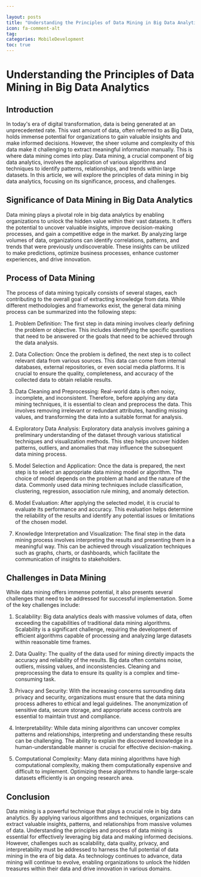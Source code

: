 ```yaml
---

layout: posts
title: "Understanding the Principles of Data Mining in Big Data Analytics"
icon: fa-comment-alt
tag:      
categories: MobileDevelopment
toc: true
---
```




# Understanding the Principles of Data Mining in Big Data Analytics

## Introduction

In today's era of digital transformation, data is being generated at an unprecedented rate. This vast amount of data, often referred to as Big Data, holds immense potential for organizations to gain valuable insights and make informed decisions. However, the sheer volume and complexity of this data make it challenging to extract meaningful information manually. This is where data mining comes into play. Data mining, a crucial component of big data analytics, involves the application of various algorithms and techniques to identify patterns, relationships, and trends within large datasets. In this article, we will explore the principles of data mining in big data analytics, focusing on its significance, process, and challenges.

## Significance of Data Mining in Big Data Analytics

Data mining plays a pivotal role in big data analytics by enabling organizations to unlock the hidden value within their vast datasets. It offers the potential to uncover valuable insights, improve decision-making processes, and gain a competitive edge in the market. By analyzing large volumes of data, organizations can identify correlations, patterns, and trends that were previously undiscoverable. These insights can be utilized to make predictions, optimize business processes, enhance customer experiences, and drive innovation.

## Process of Data Mining

The process of data mining typically consists of several stages, each contributing to the overall goal of extracting knowledge from data. While different methodologies and frameworks exist, the general data mining process can be summarized into the following steps:

1. Problem Definition: The first step in data mining involves clearly defining the problem or objective. This includes identifying the specific questions that need to be answered or the goals that need to be achieved through the data analysis.

2. Data Collection: Once the problem is defined, the next step is to collect relevant data from various sources. This data can come from internal databases, external repositories, or even social media platforms. It is crucial to ensure the quality, completeness, and accuracy of the collected data to obtain reliable results.

3. Data Cleaning and Preprocessing: Real-world data is often noisy, incomplete, and inconsistent. Therefore, before applying any data mining techniques, it is essential to clean and preprocess the data. This involves removing irrelevant or redundant attributes, handling missing values, and transforming the data into a suitable format for analysis.

4. Exploratory Data Analysis: Exploratory data analysis involves gaining a preliminary understanding of the dataset through various statistical techniques and visualization methods. This step helps uncover hidden patterns, outliers, and anomalies that may influence the subsequent data mining process.

5. Model Selection and Application: Once the data is prepared, the next step is to select an appropriate data mining model or algorithm. The choice of model depends on the problem at hand and the nature of the data. Commonly used data mining techniques include classification, clustering, regression, association rule mining, and anomaly detection.

6. Model Evaluation: After applying the selected model, it is crucial to evaluate its performance and accuracy. This evaluation helps determine the reliability of the results and identify any potential issues or limitations of the chosen model.

7. Knowledge Interpretation and Visualization: The final step in the data mining process involves interpreting the results and presenting them in a meaningful way. This can be achieved through visualization techniques such as graphs, charts, or dashboards, which facilitate the communication of insights to stakeholders.

## Challenges in Data Mining

While data mining offers immense potential, it also presents several challenges that need to be addressed for successful implementation. Some of the key challenges include:

1. Scalability: Big data analytics deals with massive volumes of data, often exceeding the capabilities of traditional data mining algorithms. Scalability is a significant challenge, requiring the development of efficient algorithms capable of processing and analyzing large datasets within reasonable time frames.

2. Data Quality: The quality of the data used for mining directly impacts the accuracy and reliability of the results. Big data often contains noise, outliers, missing values, and inconsistencies. Cleaning and preprocessing the data to ensure its quality is a complex and time-consuming task.

3. Privacy and Security: With the increasing concerns surrounding data privacy and security, organizations must ensure that the data mining process adheres to ethical and legal guidelines. The anonymization of sensitive data, secure storage, and appropriate access controls are essential to maintain trust and compliance.

4. Interpretability: While data mining algorithms can uncover complex patterns and relationships, interpreting and understanding these results can be challenging. The ability to explain the discovered knowledge in a human-understandable manner is crucial for effective decision-making.

5. Computational Complexity: Many data mining algorithms have high computational complexity, making them computationally expensive and difficult to implement. Optimizing these algorithms to handle large-scale datasets efficiently is an ongoing research area.

## Conclusion

Data mining is a powerful technique that plays a crucial role in big data analytics. By applying various algorithms and techniques, organizations can extract valuable insights, patterns, and relationships from massive volumes of data. Understanding the principles and process of data mining is essential for effectively leveraging big data and making informed decisions. However, challenges such as scalability, data quality, privacy, and interpretability must be addressed to harness the full potential of data mining in the era of big data. As technology continues to advance, data mining will continue to evolve, enabling organizations to unlock the hidden treasures within their data and drive innovation in various domains.